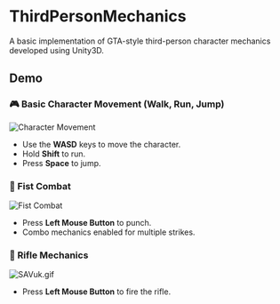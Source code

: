 # ThirdPersonMechanics

A basic implementation of GTA-style third-person character mechanics developed using Unity3D.

## Demo

### 🎮 Basic Character Movement (Walk, Run, Jump)
![Character Movement](https://s1.gifyu.com/images/SAVQf.gif)
- Use the **WASD** keys to move the character.
- Hold **Shift** to run.
- Press **Space** to jump.

### 👊 Fist Combat
![Fist Combat](https://s11.gifyu.com/images/SAVQ7.gif)
- Press **Left Mouse Button** to punch.
- Combo mechanics enabled for multiple strikes.

### 🔫 Rifle Mechanics
![SAVuk.gif](https://s11.gifyu.com/images/SAVuk.gif)
- Press **Left Mouse Button** to fire the rifle.
